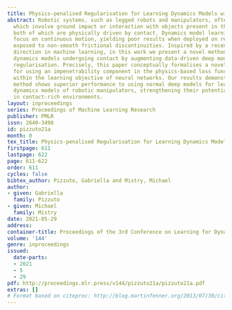 ```yaml
---
title: Physics-penalised Regularisation for Learning Dynamics Models with Contact
abstract: Robotic systems, such as legged robots and manipulators, often handle states
  which involve ground impact or interaction with objects present in their surroundings;
  both of which are physically driven by contact. Dynamics model learning tends to
  focus on continuous motion, yielding poor results when deployed on real systems
  exposed to non-smooth frictional discontinuities. Inspired by a recent promising
  direction in machine learning, in this work we present a novel method for learning
  dynamics models undergoing contact by augmenting data-driven deep models with physics-penalised
  regularisation. Precisely, this paper conceptually formalises a novel framework
  for using an impenetrability component in the physics-based loss function directly
  within the learning objective of neural networks. Our results demonstrate that our
  method shows superior performance to using normal deep models for learning non-smooth
  dynamics models of robotic manipulators, strengthening their potential for deployment
  in contact-rich environments.
layout: inproceedings
series: Proceedings of Machine Learning Research
publisher: PMLR
issn: 2640-3498
id: pizzuto21a
month: 0
tex_title: Physics-penalised Regularisation for Learning Dynamics Models with Contact
firstpage: 611
lastpage: 622
page: 611-622
order: 611
cycles: false
bibtex_author: Pizzuto, Gabriella and Mistry, Michael
author:
- given: Gabriella
  family: Pizzuto
- given: Michael
  family: Mistry
date: 2021-05-29
address:
container-title: Proceedings of the 3rd Conference on Learning for Dynamics and Control
volume: '144'
genre: inproceedings
issued:
  date-parts:
  - 2021
  - 5
  - 29
pdf: http://proceedings.mlr.press/v144/pizzuto21a/pizzuto21a.pdf
extras: []
# Format based on citeproc: http://blog.martinfenner.org/2013/07/30/citeproc-yaml-for-bibliographies/
---
```

